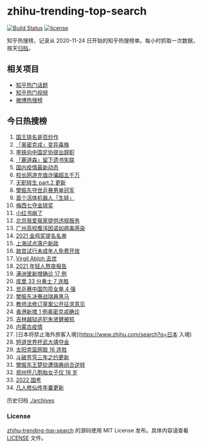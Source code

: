 # zhihu-trending-top-search

[![Build Status](https://github.com/justjavac/zhihu-trending-top-search/workflows/ci/badge.svg?branch=main)](https://github.com/justjavac/zhihu-trending-top-search/actions)
[![license](https://img.shields.io/github/license/justjavac/zhihu-trending-top-search)](https://github.com/justjavac/zhihu-trending-top-search/blob/main/LICENSE)

知乎热搜榜，记录从 2020-11-24 日开始的知乎热搜榜单。每小时抓取一次数据，按天[归档](./archives)。

## 相关项目

- [知乎热门话题](https://github.com/justjavac/zhihu-trending-hot-questions)
- [知乎热门视频](https://github.com/justjavac/zhihu-trending-hot-video)
- [微博热搜榜](https://github.com/justjavac/weibo-trending-hot-search)

## 今日热搜榜

<!-- BEGIN -->
<!-- 最后更新时间 Tue Nov 30 2021 20:10:25 GMT+0800 (China Standard Time) -->

1. [国王排名是否炒作](https://www.zhihu.com/search?q=国王排名)
1. [「奥密克戎」变异毒株](https://www.zhihu.com/search?q=奥密克戎)
1. [李铁向中国足协提出辞职](https://www.zhihu.com/search?q=李铁)
1. [「鹿道森」留下遗书失联](https://www.zhihu.com/search?q=鹿道森)
1. [国内疫情最新动态](https://www.zhihu.com/search?q=疫情)
1. [校长网游充值诈骗超五千万](https://www.zhihu.com/search?q=网游充值)
1. [无职转生 part.2 更新](https://www.zhihu.com/search?q=无职转生)
1. [樊振东夺世乒赛男单冠军](https://www.zhihu.com/search?q=世乒赛)
1. [首个活体机器人「生娃」](https://www.zhihu.com/search?q=活体机器人)
1. [梅西七夺金球奖](https://www.zhihu.com/search?q=梅西)
1. [小红书崩了](https://www.zhihu.com/search?q=小红书崩了)
1. [北京我爱我家提供违规服务](https://www.zhihu.com/search?q=我爱我家)
1. [广州高校腹泻因诺如病毒感染](https://www.zhihu.com/search?q=诺如病毒)
1. [2021 金鸡奖提名名单](https://www.zhihu.com/search?q=金鸡奖)
1. [上海试点落户新政](https://www.zhihu.com/search?q=上海落户)
1. [故宫试行未成年人免费开放](https://www.zhihu.com/search?q=故宫)
1. [Virgil Abloh 去世](https://www.zhihu.com/search?q=VirgilAbloh)
1. [2021 年轻人熬夜报告](https://www.zhihu.com/search?q=年轻人熬夜报告)
1. [满洲里新增确诊 17 例](https://www.zhihu.com/search?q=满洲里疫情)
1. [库里 33 分勇士 7 连胜](https://www.zhihu.com/search?q=勇士)
1. [世乒赛中国包揽女单 4 强](https://www.zhihu.com/search?q=世乒赛)
1. [樊振东决赛战瑞典黑马](https://www.zhihu.com/search?q=世乒赛)
1. [教师法修订草案公开征求意见](https://www.zhihu.com/search?q=教师法)
1. [香港新增 1 例奥密克戎确诊](https://www.zhihu.com/search?q=奥密克戎)
1. [吉林越狱逃犯朱贤健被抓](https://www.zhihu.com/search?q=朱贤健)
1. [内蒙古疫情](https://www.zhihu.com/search?q=内蒙古疫情)
1. [日本将禁止海外旅客入境](https://www.zhihu.com/search?q=日本 入境)
1. [短道世界杯武大靖夺金](https://www.zhihu.com/search?q=短道世界杯)
1. [太阳克篮网取 16 连胜](https://www.zhihu.com/search?q=太阳)
1. [斗破苍穹三年之约更新](https://www.zhihu.com/search?q=斗破苍穹三年之约)
1. [樊振东王楚钦遭瑞典组合逆转](https://www.zhihu.com/search?q=休斯敦世乒赛)
1. [郑州怀八胞胎女子仅 18 岁](https://www.zhihu.com/search?q=郑州八胞胎)
1. [2022 国考](https://www.zhihu.com/search?q=国考)
1. [凡人修仙传年番更新](https://www.zhihu.com/search?q=凡人修仙传)

<!-- END -->

历史归档 [./archives](./archives)

### License

[zhihu-trending-top-search](https://github.com/justjavac/zhihu-trending-top-search)
的源码使用 MIT License 发布。具体内容请查看 [LICENSE](./LICENSE) 文件。
